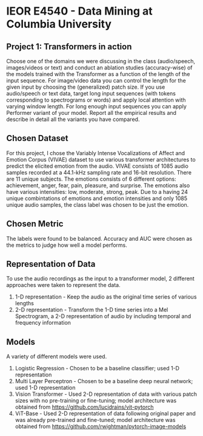 # IEOR E4540 - Data Mining at Columbia University 

## Project 1: Transformers in action
Choose one of the domains we were discussing in the class (audio/speech, images/videos or text) and
conduct an ablation studies (accuracy-wise) of the models trained with the Transformer as a function
of the length of the input sequence. For image/video data you can control the length for the given
input by choosing the (generalized) patch size. If you use audio/speech or text data, target long
input sequences (with tokens corresponding to spectrograms or words) and apply local attention with
varying window length. For long enough input sequences you can apply Performer variant of your
model. Report all the empirical results and describe in detail all the variants you have compared.

## Chosen Dataset
For this project, I chose the Variably Intense Vocalizations of Affect and Emotion Corpus (VIVAE) dataset 
to use various transformer architectures to predict the elicited emotion from the audio. VIVAE consists
of 1085 audio samples recorded at a 44.1-kHz sampling rate and 16-bit resolution. There are 11 unique subjects.
The emotions consists of 6 different options: achievement, anger, fear, pain, pleasure, and surprise.
The emotions also have various intensities: low, moderate, strong, peak.
Due to a having 24 unique combintations of emotions and emotion intensities and only 1085 unique audio samples, the class label was chosen to be 
just the emotion.

## Chosen Metric 
The labels were found to be balanced. Accuracy and AUC were chosen as the metrics to judge how well a model performs.

## Representation of Data
To use the audio recordings as the input to a transformer model, 2 different approaches were taken to represent the data.

1. 1-D representation - Keep the audio as the original time series of various lengths
2. 2-D representation - Transform the 1-D time series into a Mel Spectrogram, a 2-D representation of audio by including temporal and frequency information

## Models
A variety of different models were used.
1. Logistic Regression - Chosen to be a baseline classifier; used 1-D representation 
2. Multi Layer Perceptron - Chosen to be a baseline deep neural network; used 1-D representation
3. Vision Transformer - Used 2-D representation of data with various patch sizes with no pre-training or fine-tuning; model architecture was obtained from https://github.com/lucidrains/vit-pytorch
4. ViT-Base - Used 2-D representation of data following original paper and was already pre-trained and fine-tuned; model architecture was obtained from https://github.com/rwightman/pytorch-image-models

